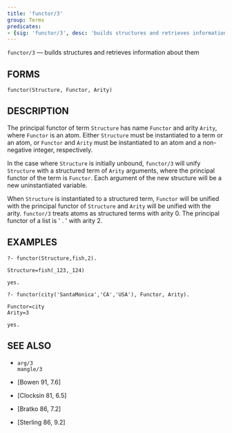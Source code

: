 ```yaml
---
title: 'functor/3'
group: Terms
predicates:
- {sig: 'functor/3', desc: 'builds structures and retrieves information about them'}
---
```

`functor/3` — builds structures and retrieves information about them

## FORMS
```
functor(Structure, Functor, Arity)
```
## DESCRIPTION

The principal functor of term `Structure` has name `Functor` and arity `Arity`, where `Functor` is an atom. Either `Structure` must be instantiated to a term or an atom, or `Functor` and `Arity` must be instantiated to an atom and a non-negative integer, respectively.

In the case where `Structure` is initially unbound, `functor/3` will unify `Structure` with a structured term of `Arity` arguments, where the principal functor of the term is `Functor`. Each argument of the new structure will be a new uninstantiated variable.

When `Structure` is instantiated to a structured term, `Functor` will be unified with the principal functor of `Structure` and `Arity` will be unified with the arity. `functor/3` treats atoms as structured terms with arity 0. The principal functor of a list is ' . ' with arity 2.

## EXAMPLES
```
?- functor(Structure,fish,2).

Structure=fish(_123,_124)

yes.

?- functor(city('SantaMonica','CA','USA'), Functor, Arity).

Functor=city
Arity=3

yes.
```


## SEE ALSO

- `arg/3`  
`mangle/3`

- [Bowen 91, 7.6]
- [Clocksin 81, 6.5]
- [Bratko 86, 7.2]
- [Sterling 86, 9.2]
